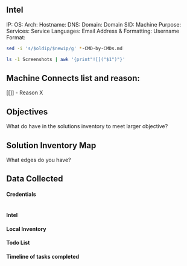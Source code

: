 ## Intel

IP:
OS:
Arch:
Hostname:
DNS:
Domain: 
Domain SID:
Machine Purpose:
Services:
Service Languages:
Email Address & Formatting:
Username Format:

```bash
sed -i 's/$oldip/$newip/g' *-CMD-by-CMDs.md

ls -1 Screenshots | awk '{print"![]("$1")"}'
```

## Machine Connects list and reason:

[[]] - Reason X

## Objectives
What do have in the solutions inventory to meet larger objective?

## Solution Inventory Map
What edges do you have? 
 

## Data Collected

#### Credentials
```

```
#### Intel

#### Local Inventory



#### Todo List



#### Timeline of tasks completed 




